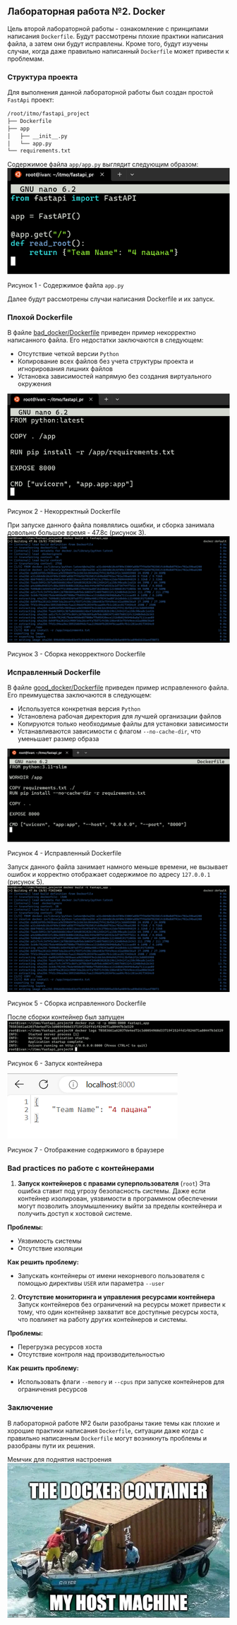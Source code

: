 ## Лабораторная работа №2. Docker
Цель второй лабораторной работы - ознакомление с принципами написания `Dockerfile`. Будут рассмотрены плохие практики написания файла, а затем они будут исправлены. Кроме того, будут изучены случаи, когда даже правильно написанный `Dockerfile` может привести к проблемам.

### Структура проекта
Для выполнения данной лабораторной работы был создан простой `FastApi` проект:
```bash
/root/itmo/fastapi_project
├── Dockerfile
├── app
│   ├── __init__.py
│   └── app.py
└── requirements.txt
```
Содержимое файла `app/app.py` выглядит следующим образом:
![app.py](https://github.com/VaniaGalimzianov/Cloud-Labs/blob/main/lab2/main.png)

Рисунок 1 - Содержимое файла `app.py`

Далее будут рассмотрены случаи написания Dockerfile и их запуск.

### Плохой Dockerfile
В файле [bad_docker/Dockerfile](https://github.com/VaniaGalimzianov/Cloud-Labs/blob/main/lab2/bad_docker/Dockerfile) приведен пример некорректно написанного файла. Его недостатки заключаются в следующем:
* Отсутствие четкой версии `Python`
* Копирование всех файлов без учета структуры проекта и игнорирования лишних файлов
* Установка зависимостей напрямую без создания виртуального окружения

![bad docker](https://github.com/VaniaGalimzianov/Cloud-Labs/blob/main/lab2/плохой_докер.png)

Рисунок 2 - Некорректный Dockerfile

При запуске данного файла появлялись ошибки, и сборка занимала довольно большое время - 47.8с (рисунок 3).
![bad docker build](https://github.com/VaniaGalimzianov/Cloud-Labs/blob/main/lab2/сборка_плохого_докера.png)

Рисунок 3 - Сборка некорректного Dockerfile

### Исправленный Dockerfile
В файле [good_docker/Dockerfile](https://github.com/VaniaGalimzianov/Cloud-Labs/blob/main/lab2/good_docker/Dockerfile) приведен пример исправленного файла. Его преимущества заключаются в следующем:
* Используется конкретная версия `Python`
* Установлена рабочая директория для лучшей организации файлов
* Копируются только необходимые файлы для установки зависимости
* Устанавливаются зависимости с флагом `--no-cache-dir`, что уменьшает размер образа

![good docker](https://github.com/VaniaGalimzianov/Cloud-Labs/blob/main/lab2/хороший_докер.png)

Рисунок 4 - Исправленный Dockerfile

Запуск данного файла занимает намного меньше времени, не вызывает ошибок и корректно отображает содержимое по адресу `127.0.0.1` (рисунок 5).
![good docker build](https://github.com/VaniaGalimzianov/Cloud-Labs/blob/main/lab2/сборка_плохого_докера.png)

Рисунок 5 - Сборка исправленного Dockerfile

После сборки контейнер был запущен
![running](https://github.com/VaniaGalimzianov/Cloud-Labs/blob/main/lab2/запуск.png)

Рисунок 6 - Запуск контейнера

![result](https://github.com/VaniaGalimzianov/Cloud-Labs/blob/main/lab2/результат.png)

Рисунок 7 - Отображение содержимого в браузере

### Bad practices по работе с контейнерами
1. **Запуск контейнеров с правами суперпользователя** (`root`)
Эта ошибка ставит под угрозу безопасность системы. Даже если контейнер изолирован, уязвимости в программном обеспечении могут позволить злоумышленнику выйти за пределы контейнера и получить доступ к хостовой системе.

**Проблемы:**
* Уязвимость системы
* Отсутствие изоляции

**Как решить проблему:**
* Запускать контейнеры от имени некорневого пользователя с помощью директивы `USER` или параметра `--user`

2. **Отсутствие мониторинга и управления ресурсами контейнера**
Запуск контейнеров без ограничений на ресурсы может привести к тому, что один контейнер захватит все доступные ресурсы хоста, что повлияет на работу других контейнеров и системы.

**Проблемы:**
* Перегрузка ресурсов хоста
* Отсутствие контроля над производительностью

**Как решить проблему:**
* Использовать флаги `--memory` и `--cpus` при запуске контейнеров для ограничения ресурсов

### Заключение
В лабораторной работе №2 были разобраны такие темы как плохие и хорошие практики написания `Dockerfile`, ситуации даже когда с правильно написанным `Dockerfile` могут возникнуть проблемы и разобраны пути их решения.

Мемчик для поднятия настроения
![Мемчьк](https://github.com/VaniaGalimzianov/Cloud-Labs/blob/main/lab2/docker_mem.webp)
